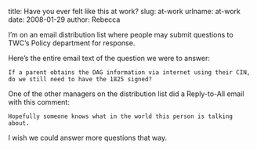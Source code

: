 title: Have you ever felt like this at work?
slug: at-work
urlname: at-work
date: 2008-01-29
author: Rebecca

I&#x02bc;m on an email distribution list where people may submit questions to
TWC&#x02bc;s Policy department for response.

Here&#x02bc;s the entire email text of the question we were to answer:

`If a parent obtains the OAG information via internet using their CIN, do we
still need to have the 1825 signed?`

One of the other managers on the distribution list did a Reply-to-All email with
this comment:

`Hopefully someone knows what in the world this person is talking about.`

I wish we could answer more questions that way.
